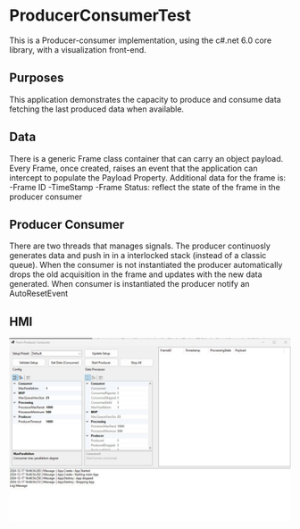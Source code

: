 # ProducerConsumerTest
This is a Producer-consumer implementation, using the c#.net 6.0 core library, with a visualization front-end.

## Purposes
This application demonstrates the capacity to produce and consume data fetching the last produced data when available.

## Data
There is a generic Frame class container that can carry an object payload.
Every Frame, once created, raises an event that the application can intercept to populate the Payload Property.
Additional data for the frame is:
-Frame ID
-TimeStamp 
-Frame Status: reflect the state of the frame in the producer consumer



## Producer Consumer
There are two threads that manages signals.
The producer continuosly generates data and push in in a interlocked stack (instead of a classic queue).
When the consumer is not instantiated the producer automatically drops the old acquisition in the frame and updates with the new data generated.
When consumer is instantiated the producer notify an AutoResetEvent


## HMI
![Alt text](./Images/001_Main.jpg?raw=true)

